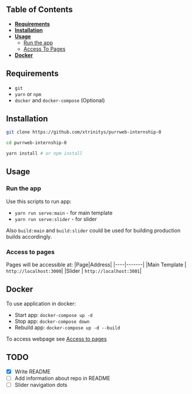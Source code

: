 ## Table of Contents
- **[Requirements](#requirements)**
- **[Installation](#installation)**
- **[Usage](#usage)**
  - [Run the app](#run-the-app)
  - [Access To Pages](#access-to-pages)
- **[Docker](#docker)**

## Requirements
- `git`
- `yarn` or `npm`
- `docker` and `docker-compose` (Optional)

## Installation

```bash
git clone https://github.com/xtrinitys/purrweb-internship-0

cd purrweb-internship-0

yarn install # or npm install
```

## Usage
### Run the app
Use this scripts to run app:

- `yarn run serve:main` - for main template
- `yarn run serve:slider` - for slider

Also `build:main` and `build:slider` could be used for building production builds accordingly.

### Access to pages
Pages will be accessible at:
|Page|Address|
|----|-------|
|Main Template | ```http://localhost:3000```|
|Slider        | ```http://localhost:3001```|

## Docker

To use application in docker:

- Start app: `docker-compose up -d`
- Stop  app: `docker-compose down`
- Rebuild app: `docker-compose up -d --build`

To access webpage see [Access to pages](#access-to-pages)

## TODO
- [X] Write README
- [ ] Add information about repo in README
- [ ] Slider navigation dots